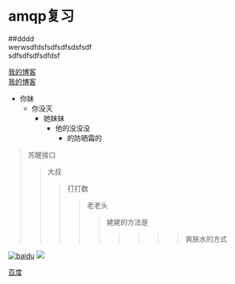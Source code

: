 # amqp复习

 ##dddd<br/>werwsdfdsfsdfsdfsdsfsdf<br/>sdfsdfsdfsdfdsf
 
[我的博客](http://blog.csdn.net/guodongxiaren)  
[我的博客](http://blog.csdn.net/guodongxiaren "悬停显示")  

* 你妹
  * 你没灭
    * 她妹妹
      * 他的没没没
        * 的防晒霜的
        
        
> 苏醒接口
>>大叔
>>>打打数
>>>>老老头
>>>>>姥姥的方法是
>>>>>>>>>爽肤水的方式

[baidu]:http://www.baidu.com/img/bdlogo.gif
[![baidu]](http://wwww.baidu.com)
![](https://github.com/guodongxiaren/ImageCache/raw/master/Logo/foryou.gif)  


[百度](http://www.baidu.com)

